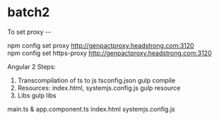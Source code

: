 # batch2

To set proxy --

npm config set proxy http://genpactproxy.headstrong.com:3120
<br>
npm config set https-proxy http://genpactproxy.headstrong.com:3120


Angular 2 Steps:
1. Transcompilation of ts to js
    tsconfig.json
    gulp compile
2. Resources:
    index.html, systemjs.config.js
    gulp resource
3. Libs
    gulp libs

main.ts & app.component.ts
index.html
systemjs.config.js

    
    
    
    
    
    
    
    
    
    
    
    
